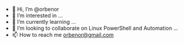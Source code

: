 - 👋 Hi, I’m @orbenor
- 👀 I’m interested in ...
- 🌱 I’m currently learning ...
- 💞️ I’m looking to collaborate on Linux PowerShell and Automation ...
- 📫 How to reach me orbenor@gmail.com

<!---
orbenor/orbenor is a ✨ special ✨ repository because its `README.md` (this file) appears on your GitHub profile.
You can click the Preview link to take a look at your changes.
--->
